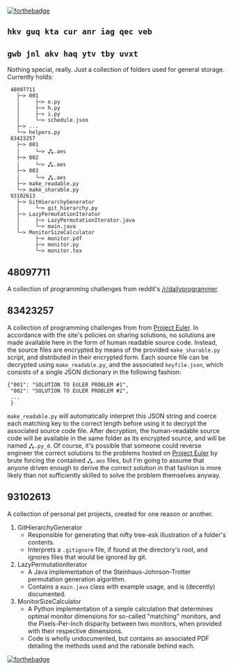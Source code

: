 [![forthebadge](http://forthebadge.com/images/badges/powered-by-electricity.svg)](http://forthebadge.com)

## `hkv guq kta cur anr iag qec veb`
## `gwb jnl akv haq ytv tby uvxt`

Nothing special, really. Just a collection of folders used for general storage.
Currently holds:

     48097711
       ├─> 001
       │     ├─> e.py
       │     ├─> h.py
       │     ├─> i.py
       │     └─> schedule.json
       ├─> ...
       └─> helpers.py
     83423257
       ├─> 001
       │     └─> ⁂.aes
       ├─> 002
       │     └─> ⁂.aes
       ├─> 003
       │     └─> ⁂.aes
       ├─> make_readable.py
       └─> make_sharable.py
     93102613
       ├─> GitHierarchyGenerator
       │     └─> git_hierarchy.py
       ├─> LazyPermutationIterator
       │     ├─> LazyPermutationIterator.java
       │     └─> main.java
       └─> MonitorSizeCalculator
             ├─> monitor.pdf
             ├─> monitor.py
             └─> monitor.tex

## 48097711

A collection of programming challenges from reddit's [/r/dailyprogrammer](https://www.reddit.com/r/dailyprogrammer/search?q=%23&sort=new&restrict_sr=on&t=week).

## 83423257

A collection of programming challenges from from [Project Euler](https://projecteuler.net/). In accordance with the site's policies on sharing solutions, no solutions are made available here in the form of human readable source code. Instead, the source files are encrypted by means of the provided `make_sharable.py` script, and distributed in their encrypted form. Each source file can be decrypted using `make_readable.py`, and the associated `keyfile.json`, which consists of a single JSON dictionary in the following fashion:

    {"001": "SOLUTION TO EULER PROBLEM #1",
     "002": "SOLUTION TO EULER PROBLEM #2",
     ...
     }

`make_readable.py` will automatically interpret this JSON string and coerce each matching key to the correct length before using it to decrypt the associated source code file.
After decryption, the human-readable source code will be available in the same folder as its encrypted source, and will be named `⁂.py_d`. Of course, it's possible that someone could reverse engineer the correct solutions to the problems hosted on [Project Euler](https://projecteuler.net/) by brute forcing the contained `⁂.aes` files, but I'm going to assume that anyone driven enough to derive the correct solution in that fashion is more likely than not sufficiently skilled to solve the problem themselves anyway.

## 93102613

A collection of personal pet projects, created for one reason or another.

1. GitHierarchyGenerator
   * Responsible for generating that nifty tree-esk illustration of a folder's contents.
   * Interprets a `.gitignore` file, if found at the directory's root, and ignores files that would be ignored by git.
2. LazyPermutationIterator
   * A Java implementation of the Steinhaus-Johnson-Trotter permutation generation algorithm.
   * Contains a `main.java` class with example usage, and is (decently) documented.
3. MonitorSizeCalculator
   * A Python implementation of a simple calculation that determines optimal monitor dimensions for so-called "matching" monitors, and the Pixels-Per-Inch disparity between two monitors, when provided with their respective dimensions.
   * Code is wholly undocumented, but contains an associated PDF detailing the methods used and the rationale behind each.
   
[![forthebadge](http://forthebadge.com/images/badges/made-with-crayons.svg)](http://forthebadge.com)
